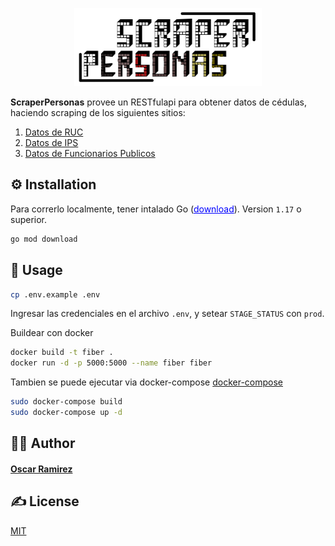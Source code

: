 <p align="center">
  <a href="https://github.com/osramirezdev/scraperPersonas">
    <picture>
      <source height="125" media="(prefers-color-scheme: dark)" srcset="scraperlogo.png">
      <img height="125" alt="Fiber" src="scraperlogo.png">
    </picture>
  </a>
  <br>
</p>
<p align="left">
  <b>ScraperPersonas</b> provee un RESTfulapi para obtener datos de cédulas, haciendo scraping de los siguientes sitios:
  <br>
  <ol>
    <li><a target="_blank" href="https://ruc.com.py">Datos de RUC</a></li>
    <li><a target="_blank" href="https://servicios.ips.gov.py/consulta_asegurado/comprobacion_de_derecho_externo.php">Datos de IPS</a></li>
    <li><a target="_blank" href="https://datos.sfp.gov.py/data/funcionarios">Datos de Funcionarios Publicos</a></li>
  </ol>
</p>

## ⚙️ Installation

Para correrlo localmente, tener intalado Go (<a target="_blank" style="color: blue" href="https://go.dev/dl/">download</a>). Version `1.17` o superior.

```bash
go mod download
```


## 🚀 Usage

```bash
cp .env.example .env
```

Ingresar las credenciales en el archivo `.env`, y setear `STAGE_STATUS` con `prod`.

Buildear con docker
```bash
docker build -t fiber .
docker run -d -p 5000:5000 --name fiber fiber
```

Tambien se puede ejecutar via docker-compose [docker-compose](https://docs.docker.com/compose/install/)
```bash
sudo docker-compose build
sudo docker-compose up -d
```
## 👨‍💻 Author

#### [Oscar Ramirez](https://yocreativo.com)

## ✍️ License

[MIT](https://choosealicense.com/licenses/mit/)
